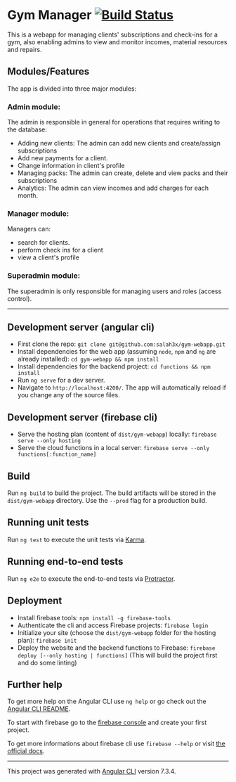 # Gym Manager [![Build Status](https://travis-ci.org/salah3x/gym-webapp.svg?branch=master)](https://travis-ci.org/salah3x/gym-webapp)

This is a webapp for managing clients' subscriptions and check-ins for a gym, also enabling admins to view and monitor incomes, material resources and repairs.

## Modules/Features

The app is divided into three major modules:

### Admin module:

The admin is responsible in general for operations that requires writing to the database:
* Adding new clients: The admin can add new clients and create/assign subscriptions
* Add new payments for a client.
* Change information in client's profile
* Managing packs: The admin can create, delete and view packs and their subscriptions
* Analytics: The admin can view incomes and add charges for each month.

### Manager module:

Managers can:
* search for clients.
* perform check ins for a client
* view a client's profile

### Superadmin module:

The superadmin is only responsible for managing users and roles (access control).

***

## Development server (angular cli)
* First clone the repo: `git clone git@github.com:salah3x/gym-webapp.git`
* Install dependencies for the web app (assuming `node`, `npm` and `ng` are already installed): `cd gym-webapp && npm install`
* Install dependencies for the backend project: `cd functions && npm install`
* Run `ng serve` for a dev server.
* Navigate to `http://localhost:4200/`. The app will automatically reload if you change any of the source files.

## Development server (firebase cli)
* Serve the hosting plan (content of `dist/gym-webapp`) locally: `firebase serve --only hosting`
* Serve the cloud functions in a local server: `firebase serve --only functions[:function_name]`

## Build

Run `ng build` to build the project. The build artifacts will be stored in the `dist/gym-webapp` directory. Use the `--prod` flag for a production build.

## Running unit tests

Run `ng test` to execute the unit tests via [Karma](https://karma-runner.github.io).

## Running end-to-end tests

Run `ng e2e` to execute the end-to-end tests via [Protractor](http://www.protractortest.org/).

## Deployment

* Install firebase tools: `npm install -g firebase-tools`
* Authenticate the cli and access Firebase projects: `firebase login`
* Initialize your site (choose the `dist/gym-webapp` folder for the hosting plan): `firebase init`
* Deploy the website and the backend functions to Firebase: `firebase deploy [--only hosting | functions]` (This will build the project first and do some linting)

## Further help

To get more help on the Angular CLI use `ng help` or go check out the [Angular CLI README](https://github.com/angular/angular-cli/blob/master/README.md).

To start with firebase go to the [firebase console](https://console.firebase.google.com/) and create your first project.

To get more informations about firebase cli use `firebase --help` or visit [the official docs](https://firebase.google.com/docs/cli/).

***

This project was generated with [Angular CLI](https://github.com/angular/angular-cli) version 7.3.4.

